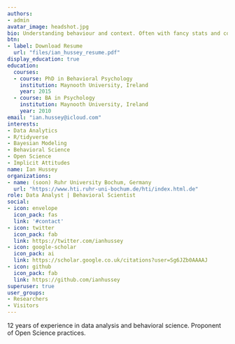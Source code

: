 ```yaml
---
authors:
- admin
avatar_image: headshot.jpg
bio: Understanding behaviour and context. Often with fancy stats and cool graphs.
btn:
- label: Download Resume
  url: "files/ian_hussey_resume.pdf"
display_education: true
education:
  courses:
  - course: PhD in Behavioral Psychology
    institution: Maynooth University, Ireland
    year: 2015
  - course: BA in Psychology
    institution: Maynooth University, Ireland
    year: 2010
email: "ian.hussey@icloud.com"
interests:
- Data Analytics 
- R/tidyverse
- Bayesian Modeling
- Behavioral Science
- Open Science
- Implicit Attitudes
name: Ian Hussey
organizations:
- name: (soon) Ruhr University Bochum, Germany
  url: "https://www.hti.ruhr-uni-bochum.de/hti/index.html.de"
role: Data Analyst | Behavioral Scientist
social:
- icon: envelope
  icon_pack: fas
  link: '#contact'
- icon: twitter
  icon_pack: fab
  link: https://twitter.com/ianhussey
- icon: google-scholar
  icon_pack: ai
  link: https://scholar.google.co.uk/citations?user=Sg6JZb0AAAAJ
- icon: github
  icon_pack: fab
  link: https://github.com/ianhussey
superuser: true
user_groups:
- Researchers
- Visitors
---
```


12 years of experience in data analysis and behavioral science. Proponent of Open Science practices. 
